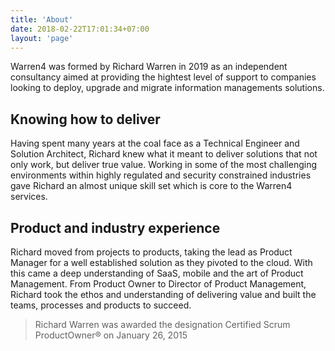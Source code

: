 ```yaml
---
title: 'About'
date: 2018-02-22T17:01:34+07:00
layout: 'page'
---
```


Warren4 was formed by Richard Warren in 2019 as an independent consultancy aimed at providing the hightest level of support to companies looking to deploy, upgrade and migrate information managements solutions.

## Knowing how to deliver

Having spent many years at the coal face as a Technical Engineer and Solution Architect, Richard knew what it meant to deliver solutions that not only work, but deliver true value. Working in some of the most challenging environments within highly regulated and security constrained industries gave Richard an almost unique skill set which is core to the Warren4 services.

## Product and industry experience

Richard moved from projects to products, taking the lead as Product Manager for a well established solution as they pivoted to the cloud.  With this came a deep understanding of SaaS, mobile and the art of Product Management. From Product Owner to Director of Product Management, Richard took the ethos and understanding of delivering value and built the teams, processes and products to succeed.

> Richard Warren was awarded the designation Certified Scrum ProductOwner® on January 26, 2015